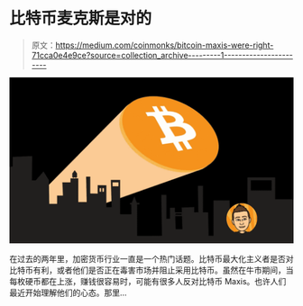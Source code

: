 # 比特币麦克斯是对的

> 原文：<https://medium.com/coinmonks/bitcoin-maxis-were-right-71cca0e4e9ce?source=collection_archive---------1----------------------->

![](img/75090f6d75aaf719ee24dcf975ec59bb.png)

在过去的两年里，加密货币行业一直是一个热门话题。比特币最大化主义者是否对比特币有利，或者他们是否正在毒害市场并阻止采用比特币。虽然在牛市期间，当每枚硬币都在上涨，赚钱很容易时，可能有很多人反对比特币 Maxis。也许人们最近开始理解他们的心态。那里…